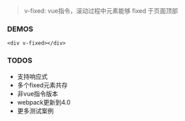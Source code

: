 >v-fixed: vue指令，滚动过程中元素能够 fixed 于页面顶部

### DEMOS
```
<div v-fixed></div>
```

### TODOS
- 支持响应式
- 多个fixed元素共存
- 非vue指令版本
- webpack更新到4.0
- 更多测试案例